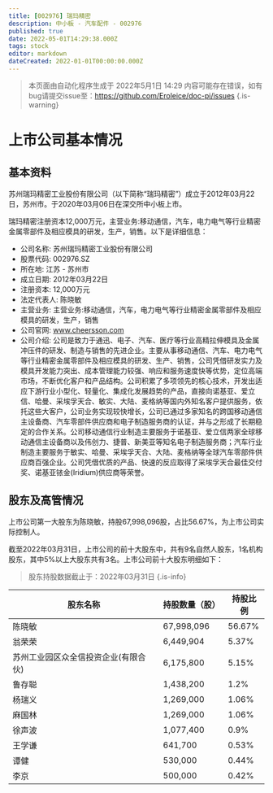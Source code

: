 ```yaml
---
title: [002976] 瑞玛精密
description: 中小板 - 汽车配件 - 002976
published: true
date: 2022-05-01T14:29:38.000Z
tags: stock
editor: markdown
dateCreated: 2022-01-01T00:00:00.000Z
---
```


> 本页面由自动化程序生成于 2022年5月1日 14:29
> 内容可能存在错误，如有bug请提交issue至：https://github.com/Eroleice/doc-pi/issues
{.is-warning}

# 上市公司基本情况

## 基本资料

苏州瑞玛精密工业股份有限公司（以下简称“瑞玛精密”）成立于2012年03月22日，苏州市。于2020年03月06日在深交所中小板上市。

瑞玛精密注册资本12,000万元，主营业务:移动通信，汽车，电力电气等行业精密金属零部件及相应模具的研发，生产，销售。以下是详细信息：

- 公司名称: 苏州瑞玛精密工业股份有限公司
- 股票代码: 002976.SZ
- 所在地: 江苏 - 苏州市
- 成立日期: 2012年03月22日
- 注册资本: 12,000万元
- 法定代表人: 陈晓敏
- 主营业务: 主营业务:移动通信，汽车，电力电气等行业精密金属零部件及相应模具的研发，生产，销售
- 公司官网: www.cheersson.com
- 公司介绍: 公司是致力于通迅、电子、汽车、医疗等行业高精拉伸模具及金属冲压件的研发、制造与销售的先进企业。主要从事移动通信、汽车、电力电气等行业精密金属零部件及相应模具的研发、生产、销售，公司凭借研发实力及模具开发能力突出、成本管理能力较强、响应和服务速度快等优势，定位高端市场，不断优化客户和产品结构。公司积累了多项领先的核心技术，开发出适应下游行业小型化、轻量化、集成化发展趋势的产品，直接向诺基亚、爱立信、哈曼、采埃孚天合、敏实、大陆、麦格纳等国内外知名客户提供服务，依托这些大客户，公司业务实现较快增长，公司已通过多家知名的跨国移动通信主设备商、汽车零部件供应商和电子制造服务商的认证，并与之形成了长期稳定的合作关系。公司移动通信行业制造主要服务于诺基亚、爱立信两家全球移动通信主设备商以及伟创力、捷普、新美亚等知名电子制造服务商；汽车行业制造主要服务于敏实、哈曼、采埃孚天合、大陆、麦格纳等全球汽车零部件供应商百强企业。公司凭借优质的产品、快速的反应取得了采埃孚天合最佳交付奖、诺基亚铱金(Iridium)供应商等荣誉。


## 股东及高管情况

上市公司第一大股东为陈晓敏，持股67,998,096股，占比56.67%，为上市公司实际控制人。

截至2022年03月31日，上市公司的前十大股东中，共有9名自然人股东，1名机构股东，其中5%以上大股东共有3名。上市公司前十大股东明细如下：

> 股东持股数据截止于：2022年03月31日
{.is-info}

| 股东名称 | 持股数量（股） | 持股比例 |
| --- | --- | --- |
| 陈晓敏 | 67,998,096 | 56.67% |
| 翁荣荣 | 6,449,904 | 5.37% |
| 苏州工业园区众全信投资企业(有限合伙) | 6,175,800 | 5.15% |
| 鲁存聪 | 1,438,200 | 1.2% |
| 杨瑞义 | 1,269,000 | 1.06% |
| 麻国林 | 1,269,000 | 1.06% |
| 徐声波 | 1,077,400 | 0.9% |
| 王学谦 | 641,700 | 0.53% |
| 谭健 | 530,000 | 0.44% |
| 李京 | 500,000 | 0.42% |




